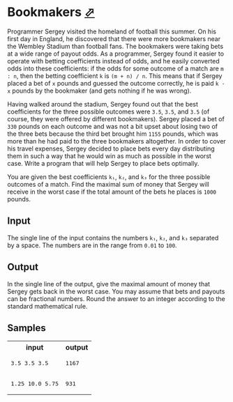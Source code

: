 # Bookmakers [⬀](https://acm.timus.ru/problem.aspx?space=1&num=1582)

Programmer Sergey visited the homeland of football this summer. On his first day in England, he discovered that there were more bookmakers near the Wembley Stadium than football fans. The bookmakers were taking bets at a wide range of payout odds. As a programmer, Sergey found it easier to operate with betting coefficients instead of odds, and he easily converted odds into these coefficients: if the odds for some outcome of a match are `m : n`, then the betting coefficient `k` is `(m + n) / n`. This means that if Sergey placed a bet of `x` pounds and guessed the outcome correctly, he is paid `k · x` pounds by the bookmaker (and gets nothing if he was wrong).

Having walked around the stadium, Sergey found out that the best coefficients for the three possible outcomes were `3.5`, `3.5`, and `3.5` (of course, they were offered by different bookmakers). Sergey placed a bet of `330` pounds on each outcome and was not a bit upset about losing two of the three bets because the third bet brought him `1155` pounds, which was more than he had paid to the three bookmakers altogether. In order to cover his travel expenses, Sergey decided to place bets every day distributing them in such a way that he would win as much as possible in the worst case. Write a program that will help Sergey to place bets optimally.

You are given the best coefficients `k₁`, `k₂`, and `k₃` for the three possible outcomes of a match. Find the maximal sum of money that Sergey will receive in the worst case if the total amount of the bets he places is `1000` pounds.

## Input

The single line of the input contains the numbers `k₁`, `k₂`, and `k₃` separated by a space. The numbers are in the range from `0.01` to `100`.

## Output

In the single line of the output, give the maximal amount of money that Sergey gets back in the worst case. You may assume that bets and payouts can be fractional numbers. Round the answer to an integer according to the standard mathematical rule.

## Samples

<table>
<tr>
<th>input</th>
<th>output</th>
</tr>
<tr>
<td style="vertical-align: top">
<pre>
3.5 3.5 3.5
</pre>
</td>
<td style="vertical-align: top">
<pre>
1167
</pre>
</td>
</tr>
<tr>
<td style="vertical-align: top">
<pre>
1.25 10.0 5.75
</pre>
</td>
<td style="vertical-align: top">
<pre>
931
</pre>
</td>
</tr>
</table>
